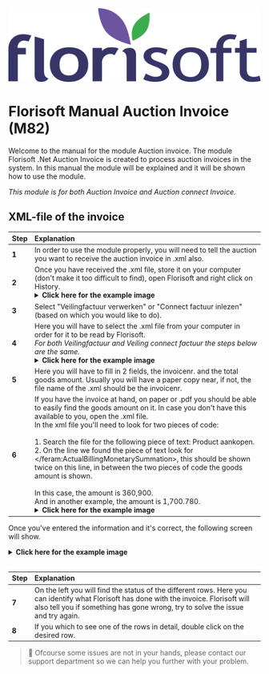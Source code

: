 <img src="../../fslogo.png"/>

# Florisoft Manual Auction Invoice (M82)

Welcome to the manual for the module Auction invoice. The module Florisoft .Net Auction Invoice is created to process auction invoices in the system. In this manual the module will be explained and it will be shown how to use the module.

*This module is for both Auction Invoice and Auction connect Invoice.*

## XML-file of the invoice

|Step|Explanation|
|:--|:--|
|**1**|In order to use the module properly, you will need to tell the auction you want to receive the auction invoice in .xml also.
|**2**|Once you have received the .xml file, store it on your computer (don't make it too difficult to find), open Florisoft and right click on History.<details><summary><b>Click here for the example image</b></summary><img src=".Veilingfactuur Manual/media/image2.png" /></details> 
|**3**|Select "Veilingfactuur verwerken" or "Connect factuur inlezen" (based on which you would like to do).
|**4**|Here you will have to select the .xml file from your computer in order for it to be read by Florisoft.<Br>*For both Veilingfactuur and Veiling connect factuur the steps below are the same.*<details><summary><b>Click here for the example image</b></summary><img src=".Veilingfactuur Manual/media/image3.png" /></details>|
|**5**|Here you will have to fill in 2 fields, the invoicenr. and the total goods amount. Usually you will have a paper copy near, if not, the file name of the .xml should be the invoicenr.| 
|**6**|If you have the invoice at hand, on paper or .pdf you should be able to easily find the goods amount on it. In case you don't have this available to you, open the .xml file.<br> In the xml file you'll need to look for two pieces of code: <br><br> 1. Search the file for the following piece of text: Product aankopen. <br>2. On the line we found the piece of text look for </feram:ActualBillingMonetarySummation>, this should be shown twice on this line, in between the two pieces of code the goods amount is shown.<br><br>In this case, the amount is 360,900.<br>And in another example, the amount is 1,700.780. <details><summary><b>Click here for the example image</b></summary><img src=".Veilingfactuur Manual/media/image6.png" /></details>|


Once you've entered the information and it's correct, the following screen will show.

<details><summary><b>Click here for the example image</b></summary><img src=".Veilingfactuur Manual/media/image5.png" /></details>

<br/>

|Step|Explanation|
|:--|:--|
|**7**| On the left you will find the status of the different rows. Here you can identify what Florisoft has done with the invoice. Florisoft will also tell you if something has gone wrong, try to solve the issue and try again.
|**8**|If you which to see one of the rows in detail, double click on the desired row.

> :memo: Ofcourse some issues are not in your hands, please contact our support department so we can help you further with your problem.
